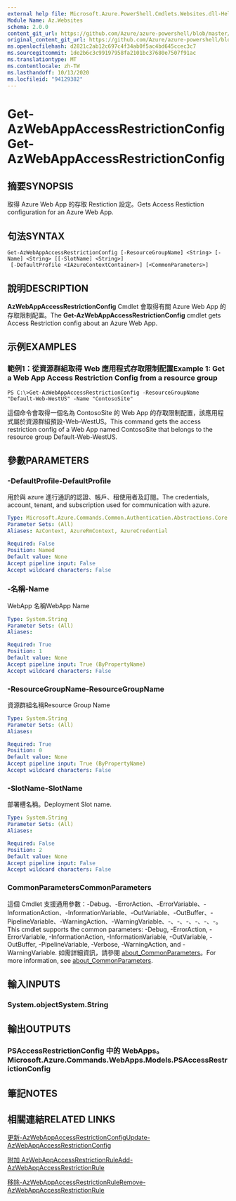 ```yaml
---
external help file: Microsoft.Azure.PowerShell.Cmdlets.Websites.dll-Help.xml
Module Name: Az.Websites
schema: 2.0.0
content_git_url: https://github.com/Azure/azure-powershell/blob/master/src/Websites/Websites/help/Get-AzWebAppAccessRestrictionConfig.md
original_content_git_url: https://github.com/Azure/azure-powershell/blob/master/src/Websites/Websites/help/Get-AzWebAppAccessRestrictionConfig.md
ms.openlocfilehash: d2821c2ab12c697c4f34ab0f5ac4bd645ccec3c7
ms.sourcegitcommit: 1de2b6c3c99197958fa2101bc37680e7507f91ac
ms.translationtype: MT
ms.contentlocale: zh-TW
ms.lasthandoff: 10/13/2020
ms.locfileid: "94129382"
---
```

# <span data-ttu-id="7e23b-101">Get-AzWebAppAccessRestrictionConfig</span><span class="sxs-lookup"><span data-stu-id="7e23b-101">Get-AzWebAppAccessRestrictionConfig</span></span>

## <span data-ttu-id="7e23b-102">摘要</span><span class="sxs-lookup"><span data-stu-id="7e23b-102">SYNOPSIS</span></span>
<span data-ttu-id="7e23b-103">取得 Azure Web App 的存取 Restiction 設定。</span><span class="sxs-lookup"><span data-stu-id="7e23b-103">Gets Access Restiction configuration for an Azure Web App.</span></span>

## <span data-ttu-id="7e23b-104">句法</span><span class="sxs-lookup"><span data-stu-id="7e23b-104">SYNTAX</span></span>

```
Get-AzWebAppAccessRestrictionConfig [-ResourceGroupName] <String> [-Name] <String> [[-SlotName] <String>]
 [-DefaultProfile <IAzureContextContainer>] [<CommonParameters>]
```

## <span data-ttu-id="7e23b-105">說明</span><span class="sxs-lookup"><span data-stu-id="7e23b-105">DESCRIPTION</span></span>
<span data-ttu-id="7e23b-106">**AzWebAppAccessRestrictionConfig** Cmdlet 會取得有關 Azure Web App 的存取限制配置。</span><span class="sxs-lookup"><span data-stu-id="7e23b-106">The **Get-AzWebAppAccessRestrictionConfig** cmdlet gets Access Restriction config about an Azure Web App.</span></span>

## <span data-ttu-id="7e23b-107">示例</span><span class="sxs-lookup"><span data-stu-id="7e23b-107">EXAMPLES</span></span>

### <span data-ttu-id="7e23b-108">範例1：從資源群組取得 Web 應用程式存取限制配置</span><span class="sxs-lookup"><span data-stu-id="7e23b-108">Example 1: Get a Web App Access Restriction Config from a resource group</span></span>
```
PS C:\>Get-AzWebAppAccessRestrictionConfig -ResourceGroupName "Default-Web-WestUS" -Name "ContosoSite"
```

<span data-ttu-id="7e23b-109">這個命令會取得一個名為 ContosoSite 的 Web App 的存取限制配置，該應用程式屬於資源群組預設-Web-WestUS。</span><span class="sxs-lookup"><span data-stu-id="7e23b-109">This command gets the access restriction config of a Web App named ContosoSite that belongs to the resource group Default-Web-WestUS.</span></span>

## <span data-ttu-id="7e23b-110">參數</span><span class="sxs-lookup"><span data-stu-id="7e23b-110">PARAMETERS</span></span>

### <span data-ttu-id="7e23b-111">-DefaultProfile</span><span class="sxs-lookup"><span data-stu-id="7e23b-111">-DefaultProfile</span></span>
<span data-ttu-id="7e23b-112">用於與 azure 進行通訊的認證、帳戶、租使用者及訂閱。</span><span class="sxs-lookup"><span data-stu-id="7e23b-112">The credentials, account, tenant, and subscription used for communication with azure.</span></span>

```yaml
Type: Microsoft.Azure.Commands.Common.Authentication.Abstractions.Core.IAzureContextContainer
Parameter Sets: (All)
Aliases: AzContext, AzureRmContext, AzureCredential

Required: False
Position: Named
Default value: None
Accept pipeline input: False
Accept wildcard characters: False
```

### <span data-ttu-id="7e23b-113">-名稱</span><span class="sxs-lookup"><span data-stu-id="7e23b-113">-Name</span></span>
<span data-ttu-id="7e23b-114">WebApp 名稱</span><span class="sxs-lookup"><span data-stu-id="7e23b-114">WebApp Name</span></span>

```yaml
Type: System.String
Parameter Sets: (All)
Aliases:

Required: True
Position: 1
Default value: None
Accept pipeline input: True (ByPropertyName)
Accept wildcard characters: False
```

### <span data-ttu-id="7e23b-115">-ResourceGroupName</span><span class="sxs-lookup"><span data-stu-id="7e23b-115">-ResourceGroupName</span></span>
<span data-ttu-id="7e23b-116">資源群組名稱</span><span class="sxs-lookup"><span data-stu-id="7e23b-116">Resource Group Name</span></span>

```yaml
Type: System.String
Parameter Sets: (All)
Aliases:

Required: True
Position: 0
Default value: None
Accept pipeline input: True (ByPropertyName)
Accept wildcard characters: False
```

### <span data-ttu-id="7e23b-117">-SlotName</span><span class="sxs-lookup"><span data-stu-id="7e23b-117">-SlotName</span></span>
<span data-ttu-id="7e23b-118">部署槽名稱。</span><span class="sxs-lookup"><span data-stu-id="7e23b-118">Deployment Slot name.</span></span>

```yaml
Type: System.String
Parameter Sets: (All)
Aliases:

Required: False
Position: 2
Default value: None
Accept pipeline input: False
Accept wildcard characters: False
```

### <span data-ttu-id="7e23b-119">CommonParameters</span><span class="sxs-lookup"><span data-stu-id="7e23b-119">CommonParameters</span></span>
<span data-ttu-id="7e23b-120">這個 Cmdlet 支援通用參數：-Debug、-ErrorAction、-ErrorVariable、-InformationAction、-InformationVariable、-OutVariable、-OutBuffer、-PipelineVariable、-WarningAction、-WarningVariable、-、-、-、-、-、-。</span><span class="sxs-lookup"><span data-stu-id="7e23b-120">This cmdlet supports the common parameters: -Debug, -ErrorAction, -ErrorVariable, -InformationAction, -InformationVariable, -OutVariable, -OutBuffer, -PipelineVariable, -Verbose, -WarningAction, and -WarningVariable.</span></span> <span data-ttu-id="7e23b-121">如需詳細資訊，請參閱 [about_CommonParameters](http://go.microsoft.com/fwlink/?LinkID=113216)。</span><span class="sxs-lookup"><span data-stu-id="7e23b-121">For more information, see [about_CommonParameters](http://go.microsoft.com/fwlink/?LinkID=113216).</span></span>

## <span data-ttu-id="7e23b-122">輸入</span><span class="sxs-lookup"><span data-stu-id="7e23b-122">INPUTS</span></span>

### <span data-ttu-id="7e23b-123">System.object</span><span class="sxs-lookup"><span data-stu-id="7e23b-123">System.String</span></span>

## <span data-ttu-id="7e23b-124">輸出</span><span class="sxs-lookup"><span data-stu-id="7e23b-124">OUTPUTS</span></span>

### <span data-ttu-id="7e23b-125">PSAccessRestrictionConfig 中的 WebApps。</span><span class="sxs-lookup"><span data-stu-id="7e23b-125">Microsoft.Azure.Commands.WebApps.Models.PSAccessRestrictionConfig</span></span>

## <span data-ttu-id="7e23b-126">筆記</span><span class="sxs-lookup"><span data-stu-id="7e23b-126">NOTES</span></span>

## <span data-ttu-id="7e23b-127">相關連結</span><span class="sxs-lookup"><span data-stu-id="7e23b-127">RELATED LINKS</span></span>

[<span data-ttu-id="7e23b-128">更新-AzWebAppAccessRestrictionConfig</span><span class="sxs-lookup"><span data-stu-id="7e23b-128">Update-AzWebAppAccessRestrictionConfig</span></span>](./Update-AzWebAppAccessRestrictionConfig.md)

[<span data-ttu-id="7e23b-129">附加 AzWebAppAccessRestrictionRule</span><span class="sxs-lookup"><span data-stu-id="7e23b-129">Add-AzWebAppAccessRestrictionRule</span></span>](./Add-AzWebAppAccessRestrictionRule.md)

[<span data-ttu-id="7e23b-130">移除-AzWebAppAccessRestrictionRule</span><span class="sxs-lookup"><span data-stu-id="7e23b-130">Remove-AzWebAppAccessRestrictionRule</span></span>](./Remove-AzWebAppAccessRestrictionRule.md)
